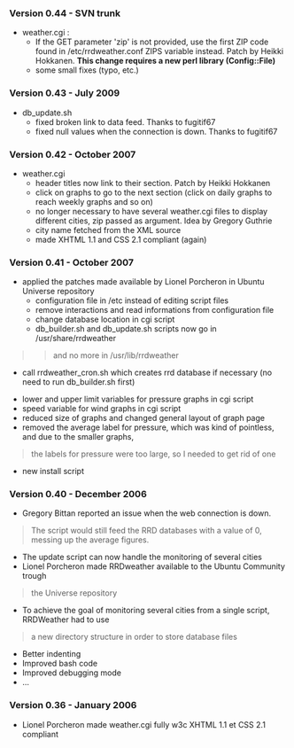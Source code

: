 ### Version 0.44 - SVN trunk ###
- weather.cgi :
  * If the GET parameter 'zip' is not provided, use the first ZIP code found in /etc/rrdweather.conf ZIPS variable instead. Patch by Heikki Hokkanen. **This change requires a new perl library (Config::File)**
  * some small fixes (typo, etc.)


### Version 0.43 - July 2009 ###
- db\_update.sh
  * fixed broken link to data feed. Thanks to fugitif67
  * fixed null values when the connection is down. Thanks to fugitif67


### Version 0.42 - October 2007 ###
- weather.cgi
  * header titles now link to their section. Patch by Heikki Hokkanen
  * click on graphs to go to the next section (click on daily graphs to reach weekly graphs and so on)
  * no longer necessary to have several weather.cgi files to display different cities, zip passed as argument. Idea by Gregory Guthrie
  * city name fetched from the XML source
  * made XHTML 1.1 and CSS 2.1 compliant (again)


### Version 0.41 - October 2007 ###
- applied the patches made available by Lionel Porcheron in Ubuntu Universe repository
  * configuration file in /etc instead of editing script files
  * remove interactions and read informations from configuration file
  * change database location in cgi script
  * db\_builder.sh and db\_update.sh scripts now go in /usr/share/rrdweather
> > and no more in /usr/lib/rrdweather
  * call rrdweather\_cron.sh which creates rrd database if necessary (no need to run db\_builder.sh first)
- lower and upper limit variables for pressure graphs in cgi script
- speed variable for wind graphs in cgi script
- reduced size of graphs and changed general layout of graph page
- removed the average label for pressure, which was kind of pointless, and due to the smaller graphs,

> the labels for pressure were too large, so I needed to get rid of one
- new install script


### Version 0.40 - December 2006 ###
- Gregory Bittan reported an issue when the web connection is down.
> The script would still feed the RRD databases with a value of 0, messing up the average figures.
- The update script can now handle the monitoring of several cities
- Lionel Porcheron made RRDweather available to the Ubuntu Community trough
> the Universe repository
- To achieve the goal of monitoring several cities from a single script, RRDWeather had to use
> a new directory structure in order to store database files
- Better indenting
- Improved bash code
- Improved debugging mode
- ...


### Version 0.36 - January 2006 ###
- Lionel Porcheron made weather.cgi fully w3c XHTML 1.1 et CSS 2.1 compliant
